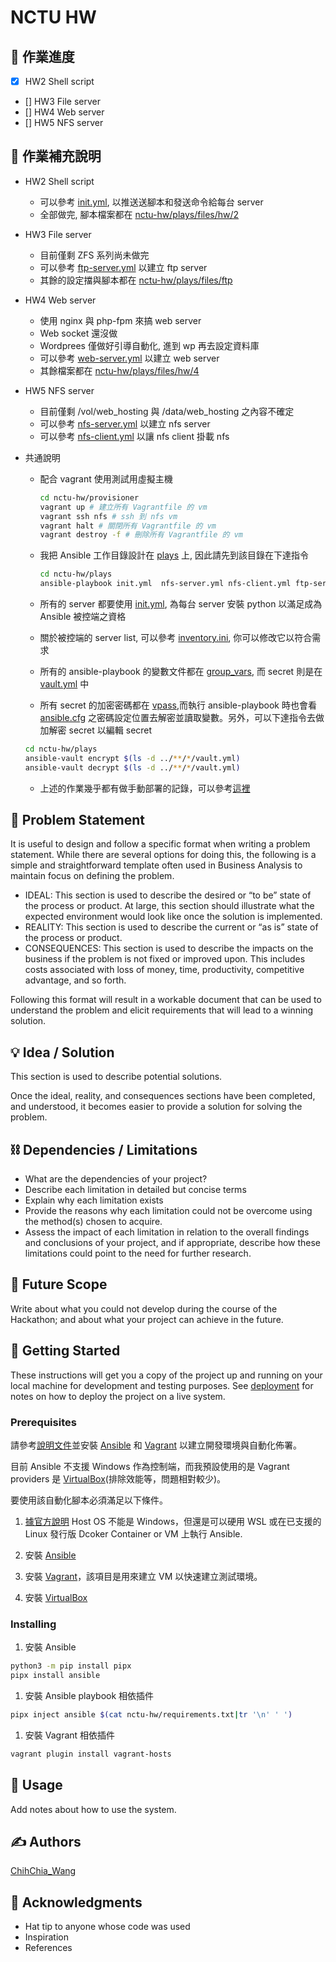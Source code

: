 # NCTU HW

## 📝 作業進度

- [x] HW2 Shell script
- [] HW3 File server
- [] HW4 Web server
- [] HW5 NFS server

## 📝 作業補充說明

- HW2 Shell script

  - 可以參考 [init.yml](nctu-hw/plays/init.yml), 以推送送腳本和發送命令給每台 server
  - 全部做完, 腳本檔案都在 [nctu-hw/plays/files/hw/2](nctu-hw/plays/files/hw/2)

- HW3 File server

  - 目前僅剩 ZFS 系列尚未做完
  - 可以參考 [ftp-server.yml](nctu-hw/plays/ftp-server.yml) 以建立 ftp server
  - 其餘的設定擋與腳本都在 [nctu-hw/plays/files/ftp](nctu-hw/plays/files/ftp)

- HW4 Web server

  - 使用 nginx 與 php-fpm 來搞 web server
  - Web socket 還沒做
  - Wordprees 僅做好引導自動化, 進到 wp 再去設定資料庫
  - 可以參考 [web-server.yml](nctu-hw/plays/web-server.yml) 以建立 web server
  - 其餘檔案都在 [nctu-hw/plays/files/hw/4](nctu-hw/plays/files/hw/4)

- HW5 NFS server

  - 目前僅剩 /vol/web_hosting 與 /data/web_hosting 之內容不確定
  - 可以參考 [nfs-server.yml](nctu-hw/plays/nfs-server.yml) 以建立 nfs server
  - 可以參考 [nfs-client.yml](nctu-hw/plays/nfs-client.yml) 以讓 nfs client 掛載 nfs

- 共通說明

  - 配合 vagrant 使用測試用虛擬主機

    ```bash
    cd nctu-hw/provisioner
    vagrant up # 建立所有 Vagrantfile 的 vm
    vagrant ssh nfs # ssh 到 nfs vm
    vagrant halt # 關閉所有 Vagrantfile 的 vm
    vagrant destroy -f # 刪除所有 Vagrantfile 的 vm
    ```

  - 我把 Ansible 工作目錄設計在 [plays](nctu-hw/plays) 上, 因此請先到該目錄在下達指令

    ```bash
    cd nctu-hw/plays
    ansible-playbook init.yml  nfs-server.yml nfs-client.yml ftp-server.yml web-server.yml
    ```

  - 所有的 server 都要使用 [init.yml](nctu-hw/plays/init.yml), 為每台 server 安裝 python 以滿足成為 Ansible 被控端之資格
  - 關於被控端的 server list, 可以參考 [inventory.ini](nctu-hw/inventory.ini), 你可以修改它以符合需求
  - 所有的 ansible-playbook 的變數文件都在 [group_vars](nctu-hw/group_vars), 而 secret 則是在 [vault.yml](nctu-hw/group_vars/nfs/vault.yml) 中
  - 所有 secret 的加密密碼都在 [vpass](nctu-hw/vpass),而執行 ansible-playbook 時也會看 [ansible.cfg](nctu-hw/plays/ansible.cfg) 之密碼設定位置去解密並讀取變數。另外，可以下達指令去做加解密 secret 以編輯 secret

  ```bash
  cd nctu-hw/plays
  ansible-vault encrypt $(ls -d ../**/*/vault.yml)
  ansible-vault decrypt $(ls -d ../**/*/vault.yml)
  ```

  - 上述的作業幾乎都有做手動部署的記錄，可以參考[這裡](https://www.notion.so/065991228686494a988b5c59c44008ea?v=a7628d2ba8f9406e83bb4cfa9c477d11)

## 🧐 Problem Statement

It is useful to design and follow a specific format when writing a problem statement. While there are several options
for doing this, the following is a simple and straightforward template often used in Business Analysis to maintain
focus on defining the problem.

- IDEAL: This section is used to describe the desired or “to be” state of the process or product. At large, this section
  should illustrate what the expected environment would look like once the solution is implemented.
- REALITY: This section is used to describe the current or “as is” state of the process or product.
- CONSEQUENCES: This section is used to describe the impacts on the business if the problem is not fixed or improved upon.
  This includes costs associated with loss of money, time, productivity, competitive advantage, and so forth.

Following this format will result in a workable document that can be used to understand the problem and elicit
requirements that will lead to a winning solution.

## 💡 Idea / Solution

This section is used to describe potential solutions.

Once the ideal, reality, and consequences sections have been
completed, and understood, it becomes easier to provide a solution for solving the problem.

## ⛓️ Dependencies / Limitations

- What are the dependencies of your project?
- Describe each limitation in detailed but concise terms
- Explain why each limitation exists
- Provide the reasons why each limitation could not be overcome using the method(s) chosen to acquire.
- Assess the impact of each limitation in relation to the overall findings and conclusions of your project, and if
  appropriate, describe how these limitations could point to the need for further research.

## 🚀 Future Scope

Write about what you could not develop during the course of the Hackathon; and about what your project can achieve
in the future.

## 🏁 Getting Started

These instructions will get you a copy of the project up and running on your local machine for development
and testing purposes. See [deployment](#deployment) for notes on how to deploy the project on a live system.

### Prerequisites

請參考[說明文件](nctu-hw/README.MD)並安裝 [Ansible](https://www.ansible.com) 和 [Vagrant](https://www.vagrantup.com) 以建立開發環境與自動化佈署。

目前 Ansible 不支援 Windows 作為控制端，而我預設使用的是 Vagrant providers 是 [VirtualBox](https://www.virtualbox.org)(排除效能等，問題相對較少)。

要使用該自動化腳本必須滿足以下條件。

1. [據官方說明](https://docs.ansible.com/ansible/latest/installation_guide/intro_installation.html#control-node-requirements) Host OS 不能是 Windows，但還是可以硬用 WSL 或在已支援的 Linux 發行版 Dcoker Container or VM 上執行 Ansible.

1. 安裝 [Ansible](nctu-hw/README.MD#How_to_use)

1. 安裝 [Vagrant](https://learn.hashicorp.com/tutorials/vagrant/getting-started-index)，該項目是用來建立 VM 以快速建立測試環境。

1. 安裝 [VirtualBox](https://www.virtualbox.org)

### Installing

1. 安裝 Ansible

```bash
python3 -m pip install pipx
pipx install ansible
```

1. 安裝 Ansible playbook 相依插件

```bash
pipx inject ansible $(cat nctu-hw/requirements.txt|tr '\n' ' ')
```

1. 安裝 Vagrant 相依插件

```bash
vagrant plugin install vagrant-hosts
```

## 🎈 Usage

Add notes about how to use the system.

## ✍️ Authors

[ChihChia_Wang](mailto:ChihChia4Wang@gmail.com)

## 🎉 Acknowledgments

- Hat tip to anyone whose code was used
- Inspiration
- References
